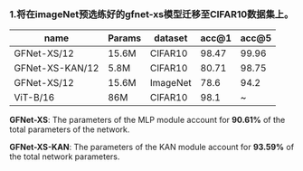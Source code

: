 ### 1.将在imageNet预选练好的gfnet-xs模型迁移至CIFAR10数据集上。

| name | Params | dataset | acc@1 | acc@5 |
| --- | --- | --- | --- | --- |
| GFNet-XS/12 | 15.6M | CIFAR10 | 98.47 | 99.96|
| GFNet-XS-KAN/12 | 5.8M | CIFAR10 | 80.71 | 98.75 |
| GFNet-XS/12 | 15.6M | ImageNet | 78.6 | 94.2 |
| ViT-B/16 | 86M | CIFAR10 | 98.1 | ~ |


**GFNet-XS**: The parameters of the MLP module account for **90.61%** of the total parameters of the network.

**GFNet-XS-KAN**: The parameters of the KAN module account for **93.59%** of the total network parameters.
